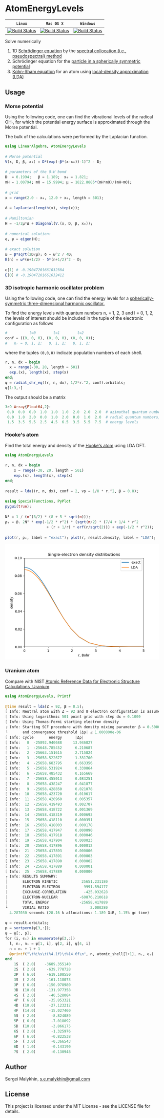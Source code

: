 # AtomEnergyLevels

| **`Linux`** | **`Mac OS X`** | **`Windows`** |
|-----------------|---------------------|-------------------------|
| [![Build Status](https://travis-ci.com/malykhin-sergei/AtomEnergyLevels.jl.svg?branch=master)](https://travis-ci.org/malykhin-sergei/AtomEnergyLevels.jl) | [![Build Status](https://travis-ci.org/malykhin-sergei/AtomEnergyLevels.jl.svg?branch=master)](https://travis-ci.org/malykhin-sergei/AtomEnergyLevels.jl)| [![Build Status](https://travis-ci.org/malykhin-sergei/AtomEnergyLevels.jl.svg?branch=master)](https://travis-ci.org/malykhin-sergei/AtomEnergyLevels.jl)|

Solve numerically

 1. 1D [Schrödinger equation](https://en.wikipedia.org/wiki/Schr%C3%B6dinger_equation) by the [spectral collocation (i.e., pseudospectral) method](https://en.wikipedia.org/wiki/Collocation_method)
 2. Schrödinger equation for the [particle in a spherically symmetric potential](https://en.wikipedia.org/wiki/Particle_in_a_spherically_symmetric_potential)
 3. [Kohn-Sham equation](https://en.wikipedia.org/wiki/Kohn%E2%80%93Sham_equations) for an atom using [local-density approximation (LDA)](https://en.wikipedia.org/wiki/Local-density_approximation)

## Usage

### Morse potential

Using the following code, one can find the vibrational levels of the radical OH⋅,
for which the potential energy surface is approximated through the Morse potential.

The bulk of the calculations were performed by the Laplacian function.

```julia
using LinearAlgebra, AtomEnergyLevels  

# Morse potential
V(x, D, β, x₀) = D*(exp(-β*(x-x₀))-1)^2 - D;  

# parameters of the O-H bond
D  = 0.1994;   β = 1.189;  x₀ = 1.821;
mH = 1.00794; mO = 15.9994; μ = 1822.8885*(mH*mO)/(mH+mO);  

# grid
x = range(2.0 - x₀, 12.0 + x₀, length = 501);

Δ = laplacian(length(x), step(x));  

# Hamiltonian
H = -1/2μ*Δ + Diagonal(V.(x, D, β, x₀));

# numerical solution:
ϵ, ψ = eigen(H);                      

# exact solution
ω = β*sqrt(2D/μ); δ = ω^2 / 4D;  
E(n) = ω*(n+1/2) - δ*(n+1/2)^2 - D;

ϵ[1] # -0.19047201661032384
E(0) # -0.19047201661032412  
```
### 3D isotropic harmonic oscillator problem

Using the following code, one can find the energy levels for a
[spherically-symmetric three-dimensional harmonic oscillator.](https://en.wikipedia.org/wiki/Quantum_harmonic_oscillator#Example:_3D_isotropic_harmonic_oscillator)

To find the energy levels with quantum numbers nᵣ = 1, 2, 3 and l = 0, 1, 2,
the levels of interest should be included in the tuple of the
electronic configuration as follows
```julia
#          l=0        l=1        l=2
conf = ((0, 0, 0), (0, 0, 0), (0, 0, 0));
#   nᵣ = 0, 1, 2;   0, 1, 2;   0, 1, 2;  
```
where the tuples `(0,0,0)` indicate population numbers of each shell.
```julia
r, n, dx = begin
  x = range(-30, 20, length = 501)
  exp.(x), length(x), step(x)
end;
ψ = radial_shr_eq((r, n, dx), 1/2*r.^2, conf).orbitals;
ψ[1:3,:]
```
The output should be a matrix
```julia
3×9 Array{Float64,2}:
 0.0  0.0  0.0  1.0  1.0  1.0  2.0  2.0  2.0  # azimuthal quantum numbers, l
 0.0  1.0  2.0  0.0  1.0  2.0  0.0  1.0  2.0  # radial quantum numbers, nᵣ
 1.5  3.5  5.5  2.5  4.5  6.5  3.5  5.5  7.5  # energy levels
```
### Hooke's atom

Find the total energy and density of the [Hooke's atom](https://en.wikipedia.org/wiki/Hooke's_atom) using LDA DFT.

```julia
using AtomEnergyLevels

r, n, dx = begin
    x = range(-30, 20, length = 501)
    exp.(x), length(x), step(x)
end;

result = lda((r, n, dx), conf = 2, vp = 1/8 * r.^2, β = 0.8);

using SpecialFunctions, PyPlot
pygui(true);

N² = 1 / (π^(3/2) * (8 + 5 * sqrt(π)));
ρₑ = @. 2N² * exp(-1/2 * r^2) * (sqrt(π/2) * (7/4 + 1/4 * r^2
                   + (r + 1/r) * erf(r/sqrt(2))) + exp(-1/2 * r^2));

plot(r, ρₑ, label = "exact"); plot(r, result.density, label = "LDA");
```

![Comparison of the exact Hooke's atom density with LDA numerical result](./hooke_atom_density.png)

### Uranium atom

Compare with NIST [Atomic Reference Data for Electronic Structure
Calculations, Uranium](https://www.nist.gov/pml/atomic-reference-data-electronic-structure-calculations/atomic-reference-data-electronic-7-90)

```julia
using AtomEnergyLevels, Printf

@time result = lda(Z = 92, β = 0.5);
[ Info: Neutral atom with Z = 92 and U electron configuration is assumed.
[ Info: Using logarithmic 501 point grid with step dx = 0.1000
[ Info: Using Thomas-Fermi starting electron density
┌ Info: Starting SCF procedure with density mixing parameter β = 0.5000
└       and convergence threshold |Δρ| ≤ 1.000000e-06
[ Info: cycle       energy      |Δρ|
[ Info:   0  -25892.940688     13.946827
[ Info:   1  -25648.785452      6.210687
[ Info:   2  -25663.151615      2.715824
[ Info:   3  -25658.522677      1.331700
[ Info:   4  -25658.683795      0.663356
[ Info:   5  -25658.531924      0.330864
[ Info:   6  -25658.485432      0.165669
[ Info:   7  -25658.455013      0.083251
[ Info:   8  -25658.438247      0.041877
[ Info:   9  -25658.428850      0.021078
[ Info:  10  -25658.423720      0.010617
[ Info:  11  -25658.420960      0.005357
[ Info:  12  -25658.419493      0.002707
[ Info:  13  -25658.418722      0.001369
[ Info:  14  -25658.418319      0.000693
[ Info:  15  -25658.418110      0.000351
[ Info:  16  -25658.418003      0.000178
[ Info:  17  -25658.417947      0.000090
[ Info:  18  -25658.417918      0.000046
[ Info:  19  -25658.417904      0.000023
[ Info:  20  -25658.417896      0.000012
[ Info:  21  -25658.417893      0.000006
[ Info:  22  -25658.417891      0.000003
[ Info:  23  -25658.417890      0.000002
[ Info:  24  -25658.417889      0.000001
[ Info:  25  -25658.417889      0.000000
┌ Info: RESULTS SUMMARY:
│       ELECTRON KINETIC           25651.231180
│       ELECTRON-ELECTRON           9991.594177
│       EXCHANGE-CORRELATION        -425.032628
│       ELECTRON-NUCLEAR          -60876.210618
│       TOTAL ENERGY              -25658.417889
└       VIRIAL RATIO                   2.000280
  4.287030 seconds (28.16 k allocations: 1.189 GiB, 1.15% gc time)

ψ = result.orbitals;
p = sortperm(ψ[3,:]);
ψ = ψ[:, p];
for (i, ϵᵢ) in enumerate(ψ[3,:])
  l, nᵣ, nᵢ = ψ[1, i], ψ[2, i], ψ[4, i]
  n = nᵣ + l + 1
  @printf("\t%i%s\t(%4.1f)\t%14.6f\n", n, atomic_shell[l+1], nᵢ, ϵᵢ)
end
    1S  ( 2.0)    -3689.355140
    2S  ( 2.0)     -639.778728
    2P  ( 6.0)     -619.108550
    3S  ( 2.0)     -161.118073
    3P  ( 6.0)     -150.978980
    3D  (10.0)     -131.977358
    4S  ( 2.0)      -40.528084
    4P  ( 6.0)      -35.853321
    4D  (10.0)      -27.123212
    4F  (14.0)      -15.027460
    5S  ( 2.0)       -8.824089
    5P  ( 6.0)       -7.018092
    5D  (10.0)       -3.866175
    6S  ( 2.0)       -1.325976
    6P  ( 6.0)       -0.822538
    5F  ( 3.0)       -0.366543
    6D  ( 1.0)       -0.143190
    7S  ( 2.0)       -0.130948
```

## Author

Sergei Malykhin, s.e.malykhin@gmail.com

## License

This project is licensed under the MIT License - see the LICENSE file for
details.
